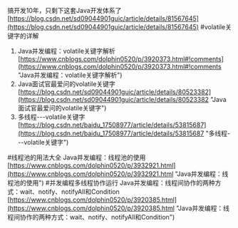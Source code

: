 搞开发10年，只剩下这套Java开发体系了<br>[https://blog.csdn.net/sd09044901guic/article/details/81567645](https://blog.csdn.net/sd09044901guic/article/details/81567645)
#volatile关键字的详解
1. Java并发编程：volatile关键字解析<br>[https://www.cnblogs.com/dolphin0520/p/3920373.html#!comments](https://www.cnblogs.com/dolphin0520/p/3920373.html#!comments "Java并发编程：volatile关键字解析")
2. Java面试官最爱问的volatile关键字<br>[https://blog.csdn.net/sd09044901guic/article/details/80523382](https://blog.csdn.net/sd09044901guic/article/details/80523382 "Java面试官最爱问的volatile关键字")
3. 多线程---volatile关键字<br>[https://blog.csdn.net/baidu_17508977/article/details/53815687](https://blog.csdn.net/baidu_17508977/article/details/53815687 "多线程---volatile关键字")

#线程池的用法大全
Java并发编程：线程池的使用<br>[https://www.cnblogs.com/dolphin0520/p/3932921.html](https://www.cnblogs.com/dolphin0520/p/3932921.html "Java并发编程：线程池的使用")
#并发编程多线程协作运行
Java并发编程：线程间协作的两种方式：wait、notify、notifyAll和Condition<br>[https://www.cnblogs.com/dolphin0520/p/3920385.html](https://www.cnblogs.com/dolphin0520/p/3920385.html "Java并发编程：线程间协作的两种方式：wait、notify、notifyAll和Condition")